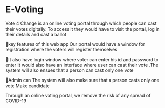 # E-Voting
Vote 4 Change is an online voting portal through which people
can cast their votes digitally.
To access it they would have to visit
the portal, log in their details and cast a ballot

📌key features of this web app
Our portal would have a window for registration where the voters
will register themselves


📌It also have login window where voter can enter his id and password to enter
It would also have an interface where user can cast their vote .The system will also ensues that
a person can cast only one vote

📌Admin can
   The system will also make sure that a person casts only one vote
   Make candidate

Through an online voting portal, we remove the risk of any spread of COVID-19
